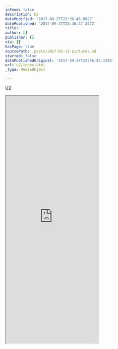 ```yaml
---
inFeed: false
description: U2
dateModified: '2017-09-27T22:36:46.099Z'
datePublished: '2017-09-27T22:36:47.347Z'
title: ''
author: []
publisher: {}
via: {}
hasPage: true
sourcePath: _posts/2017-05-13-pictures.md
starred: false
datePublishedOriginal: '2017-09-27T22:36:45.158Z'
url: u2/index.html
_type: MediaObject

---
```

U2

<iframe src="https://the-grid.github.io/ed-userhtml/?g=eJwljTkKgDAQAL8S9gHGShSMrWAl-IIcq1lIDKwJ4u-9yilmpqeVdURxksteQVvXIDzS5rOC5oWDrYIrlVwMVjZFidGgk7MZF5o60rkF8SVMYoes4HF0COlcSwiHZcR96OV_GW7ekyVN" height="800" style=""></iframe>